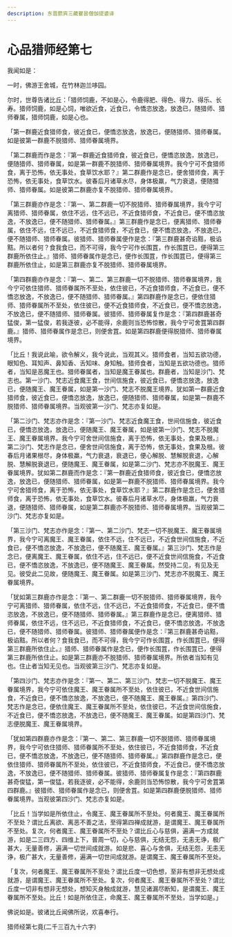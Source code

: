 ```yaml
---
description: 东晋罽宾三藏瞿昙僧伽提婆译
---
```


# 心品猎师经第七

我闻如是：

一时，佛游王舍城，在竹林迦兰哆园。

尔时，世尊告诸比丘：「猎师饲鹿，不如是心，令鹿得肥、得色、得力、得乐、长寿。猎师饲鹿，如是心饲，唯欲近食，近食已，令憍恣放逸，放逸已，随猎师、猎师眷属，猎师饲鹿，如是心也。

「第一群鹿近食猎师食，彼近食已，便憍恣放逸，放逸已，便随猎师、猎师眷属。如是彼第一群鹿不脱猎师、猎师眷属境界。

「第二群鹿而作是念：『第一群鹿近食猎师食，彼近食已，便憍恣放逸，放逸已，便随猎师、猎师眷属，如是第一群鹿不脱猎师、猎师眷属境界。我今宁可不食猎师食，离于恐怖，依无事处，食草饮水耶？』第二群鹿作是念已，便舍猎师食，离于恐怖，依无事处，食草饮水。彼春后月诸草水尽，身体极羸，气力衰退，便随猎师、猎师眷属。如是彼第二群鹿亦复不脱猎师、猎师眷属境界。

「第三群鹿亦作是念：『第一、第二群鹿一切不脱猎师、猎师眷属境界，我今宁可离猎师、猎师眷属，依住不远，住不远已，不近食猎师食，不近食已，便不憍恣放逸，不放逸已，便不随猎师、猎师眷属。』第三群鹿作是念已，便离猎师、猎师眷属，依住不远，住不远已，不近食猎师食，不近食已，便不憍恣放逸，不放逸已，便不随猎师、猎师眷属。彼猎师、猎师眷属便作是念：『第三群鹿甚奇谄黠，极谄黠。所以者何？食我食已，而不可得，我今宁可作长围罝，作长围罝已，便得第三群鹿所依住止。』猎师、猎师眷属作是念已，便作长围罝，作长围罝已，便得第三群鹿所依住止，如是第三群鹿亦复不脱猎师、猎师眷属境界。

「第四群鹿亦作是念：『第一、第二、第三群鹿一切不脱猎师、猎师眷属境界，我今宁可依住猎师、猎师眷属所不至处，依住彼已，不近食猎师食，不近食已，便不憍恣放逸，不放逸已，便不随猎师、猎师眷属。』第四群鹿作是念已，便依住猎师、猎师眷属所不至处，依住彼已，便不近食猎师食，不近食已，便不憍恣放逸，不放逸已，便不随猎师、猎师眷属。彼猎师、猎师眷属复作是念：『第四群鹿甚奇猛俊，第一猛俊，若我逐彼，必不能得，余鹿则当恐怖惊散，我今宁可舍罝第四群鹿。』猎师、猎师眷属作是念已，则便舍罝。如是第四群鹿便得脱猎师、猎师眷属境界。

「比丘！我说此喻，欲令解义，我今说此，当观其义。猎师食者，当知五欲功德，眼知色、耳知声、鼻知香、舌知味、身知触。猎师食者，当知是五欲功德也。猎师者，当知是恶魔王也。猎师眷属者，当知是魔王眷属也。群鹿者，当知是沙门、梵志也。第一沙门、梵志近食魔王食，世间信施食，彼近食已，便憍恣放逸，放逸已，便随魔王、魔王眷属，如是第一沙门、梵志不脱魔王境界。犹如第一群鹿近食猎师食，彼近食已，便憍恣放逸，放逸已，便随猎师、猎师眷属，如是第一群鹿不脱猎师、猎师眷属境界。当观彼第一沙门、梵志亦复如是。

「第二沙门、梵志亦作是念：『第一沙门、梵志近食魔王食，世间信施食，彼近食已，便憍恣放逸，放逸已，便随魔王、魔王眷属，如是彼第一沙门、梵志不脱魔王、魔王眷属境界。我今宁可舍世间信施食，离于恐怖，依无事处，食果及根。』第二沙门、梵志作是念已，便舍世间信施食，离于恐怖，依无事处，食果及根。彼春后月诸果根尽，身体极羸，气力衰退，衰退已，便心解脱、慧解脱衰退，心解脱、慧解脱衰退已，便随魔王、魔王眷属，如是第二沙门、梵志亦不脱魔王、魔王眷属境界。犹如第二群鹿而作是念：『第一群鹿近食猎师食，彼近食已，便憍恣放逸，放逸已，便随猎师、猎师眷属，如是第一群鹿不脱猎师、猎师眷属境界。我今宁可舍猎师食，离于恐怖，依无事处，食草饮水耶？』第二群鹿作是念已，便舍猎师食，离于恐怖，依无事处，食草饮水。彼春后月诸草水尽，身体极羸，气力衰退，便随猎师、猎师眷属，如是第二群鹿亦不脱猎师、猎师眷属境界。当观彼第二沙门、梵志亦复如是。

「第三沙门、梵志亦作是念：『第一、第二沙门、梵志一切不脱魔王、魔王眷属境界，我今宁可离魔王、魔王眷属，依住不远，住不远已，不近食世间信施食，不近食已，便不憍恣放逸，不放逸已，便不随魔王、魔王眷属。』第三沙门、梵志作是念已，便离魔王、魔王眷属，依住不远，住不远已，便不近食世间信施食，不近食已，便不憍恣放逸，不放逸已，便不随魔王、魔王眷属。然受持二见，有见及无见。彼受此二见故，便随魔王、魔王眷属。如是第三沙门、梵志亦不脱魔王、魔王眷属境界。

「犹如第三群鹿亦作是念：『第一、第二群鹿一切不脱猎师、猎师眷属境界，我今宁可离猎师、猎师眷属，依住不远，住不远已，不近食猎师食，不近食已，便不憍恣放逸，不放逸已，便不随猎师、猎师眷属。』第三群鹿作是念已，便离猎师、猎师眷属，依住不远，住不远已，不近食猎师食，不近食已，便不憍恣放逸，不放逸已，便不随猎师、猎师眷属。彼猎师、猎师眷属便作是念：『第三群鹿甚奇谄黠，极谄黠。所以者何？食我食已，而不可得，我今宁可作长围罝，作长围罝已，便得第三群鹿所依住止。』猎师、猎师眷属作是念已，便作长围罝，作长围罝已，便得第三群鹿所依住止。如是第三群鹿亦不脱猎师、猎师眷属境界。所依者当知有见也。住止者当知无见也。当观彼第三沙门、梵志亦复如是。

「第四沙门、梵志亦作是念：『第一、第二、第三沙门、梵志一切不脱魔王、魔王眷属境界，我今宁可依住魔王、魔王眷属所不至处，依住彼已，不近食世间信施食，不近食已，便不憍恣放逸，不放逸已，便不随魔王、魔王眷属。』第四沙门、梵志作是念已，便依住魔王、魔王眷属所不至处，依住彼已，不近食世间信施食，不近食已，便不憍恣放逸，不放逸已，便不随魔王、魔王眷属。如是第四沙门、梵志便脱魔王、魔王眷属境界。

「犹如第四群鹿亦作是念：『第一、第二、第三群鹿一切不脱猎师、猎师眷属境界，我今宁可依住猎师、猎师眷属所不至处，依住彼已，不近食猎师食，不近食已，便不憍恣放逸，不放逸已，便不随猎师、猎师眷属。』第四群鹿作是念已，便依住猎师、猎师眷属所不至处，依住彼已，不近食猎师食，不近食已，便不憍恣放逸，不放逸已，便不随猎师、猎师眷属。彼猎师、猎师眷属复作是念：『第四群鹿甚奇俊猛，第一俊猛，若我逐彼，必不能得，余鹿则当恐怖惊散，我今宁可舍罝第四群鹿。』彼猎师、猎师眷属作是念已，则便舍罝。如是第四群鹿便脱猎师、猎师眷属境界。当观彼第四沙门、梵志亦复如是。

「比丘！当学如是所依住止，令魔王、魔王眷属所不至处。何者魔王、魔王眷属所不至处？谓比丘离欲、离恶不善之法，至得第四禅成就游，是谓魔王、魔王眷属所不至处。复次，何者魔王、魔王眷属所不至处？谓比丘心与慈俱，遍满一方成就游，如是二三四方、四维上下，普周一切，心与慈俱，无结无怨，无恚无诤，极广甚大，无量善修，遍满一切世间成就游。如是悲、喜心与舍俱，无结无怨，无恚无诤，极广甚大，无量善修，遍满一切世间成就游。是谓魔王、魔王眷属所不至处。

「复次，何者魔王、魔王眷属所不至处？谓比丘度一切色想，至非有想非无想处成就游，是谓魔王、魔王眷属所不至处。复次，何者魔王、魔王眷属所不至处？谓比丘度一切非有想非无想处，想知灭身触成就游，慧见诸漏尽断知，是谓魔王、魔王眷属所不至处。比丘！如是所依住正，命魔王、魔王眷属所不至处，当学如是。」

佛说如是。彼诸比丘闻佛所说，欢喜奉行。

猎师经第七竟(二千三百九十六字)
